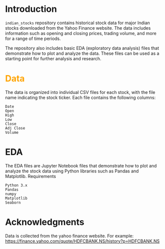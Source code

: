 # **Introduction**
`indian_stocks` repository contains historical stock data for major Indian stocks downloaded from the Yahoo Finance website. The data includes information such as opening and closing prices, trading volume, and more for a range of time periods.

The repository also includes basic EDA (exploratory data analysis) files that demonstrate how to plot and analyze the data. These files can be used as a starting point for further analysis and research.

<h1 style="color:orange">Data</h1>

The data is organized into individual CSV files for each stock, with the file name indicating the stock ticker. Each file contains the following columns:

    Date
    Open
    High
    Low
    Close
    Adj Close
    Volume

# EDA

The EDA files are Jupyter Notebook files that demonstrate how to plot and analyze the stock data using Python libraries such as Pandas and Matplotlib.
Requirements

    Python 3.x
    Pandas
    numpy
    Matplotlib
    Seaborn


# Acknowledgments

Data is collected from the yahoo finance website. For example: https://finance.yahoo.com/quote/HDFCBANK.NS/history?p=HDFCBANK.NS
